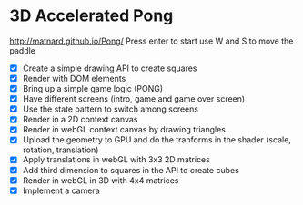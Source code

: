 3D Accelerated Pong
====
http://matnard.github.io/Pong/
Press enter to start use W and S to move the paddle

- [x] Create a simple drawing API to create squares
- [x] Render with DOM elements
- [x] Bring up a simple game logic (PONG) 
- [x] Have different screens (intro, game and game over screen) 
- [x] Use the state pattern to switch among screens
- [x] Render in a 2D context canvas
- [x] Render in webGL context canvas by drawing triangles
- [x] Upload the geometry to GPU and do the tranforms in the shader (scale, rotation, translation)
- [x] Apply translations in webGL with 3x3 2D matrices
- [x] Add third dimension to squares in the API to create cubes
- [x] Render in webGL in 3D with 4x4 matrices
- [x] Implement a camera
